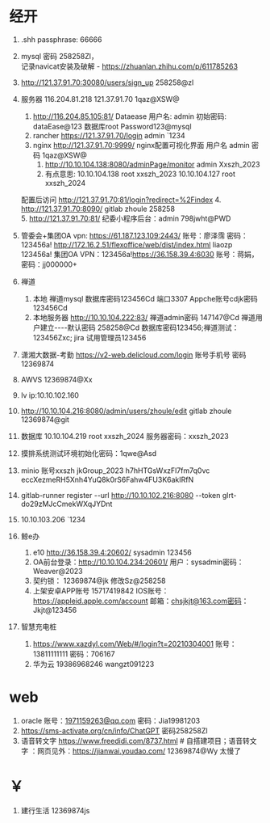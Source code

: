 # 经开

1. .shh passphrase:  66666
3. mysql 密码 258258Zl，  
	记录navicat安装及破解 -  https://zhuanlan.zhihu.com/p/611785263
4. http://121.37.91.70:30080/users/sign_up  258258@zl
6. 服务器 116.204.81.218      121.37.91.70       1qaz@XSW@
	1. http://116.204.85.105:81/  Dataease    用户名: admin  初始密码: dataEase@123  数据库root Password123@mysql 
	2. rancher https://121.37.91.70/login  admin   `1234
	3. nginx http://121.37.91.70:9999/  nginx配置可视化界面  用户名 admin 密码  1qaz@XSW@
		1. http://10.10.104.138:8080/adminPage/monitor admin   Xxszh_2023
		2. 有点意思:
	10.10.104.138 root xxszh_2023
	10.10.104.127  root   xxszh_2024

	配置后访问 http://121.37.91.70:81/login?redirect=%2Findex
	4.  http://121.37.91.70:8090/ gitlab zhoule 258258     
	5. http://121.37.91.70:81/  纪委小程序后台：admin   798jwht@PWD
1.  管委会+集团OA
	vpn: https://61.187.123.109:2443/  账号：廖泽霈  密码：123456a!
	 http://172.16.2.51/flexoffice/web/dist/index.html  liaozp 123456a!
	 集团OA VPN：123456a!https://36.158.39.4:6030   账号：蒋娟，密码：jj000000+
10. 禅道
	1. 本地 禅道mysql 数据库密码123456Cd 端口3307   Appche账号cdjk密码 123456Cd
	2. 本地服务器 http://10.10.104.222:83/ 禅道admin密码 147147@Cd  禅道用户建立----默认密码 258258@Cd    数据库密码123456;禅道测试：123456Zxc; jira 试用管理员123456
11. 潇湘大数据-考勤 https://v2-web.delicloud.com/login  账号手机号 密码12369874
12. AWVS  12369874@Xx
13. lv ip:10.10.102.160
14. http://10.10.104.216:8080/admin/users/zhoule/edit  gitlab  zhoule 12369874@git
15. 数据库 10.10.104.219 root  xxszh_2024  服务器密码：xxszh_2023
16. 摸排系统测试环境初始化密码：1qwe@Asd
17. minio  账号xxszh   jkGroup_2023  h7hHTGsWxzFl7fm7q0vc eccXezmeRH5Xnh4YuQ8k0rS6Fahw4FU3K6akIRfN
18. gitlab-runner register  --url http://10.10.102.216:8080  --token glrt-do29zMJcCmekWXqJYDnt
19. 10.10.103.206    `1234
20. 鲸e办
	1. e10 http://36.158.39.4:20602/   sysadmin  123456
	2. OA前台登录：http://10.10.104.234:20601/  用户：sysadmin密码：Weaver@2023
	3. 契约锁： 12369874@jk       修改Sz@258258
	4. 上架安卓APP账号 15717419842    IOS账号：https://appleid.apple.com/account  邮箱：chsjkjt@163.com密码：Jkjt@123456
21. 智慧充电桩
	1. https://www.xazdyl.com/Web/#/login?t=20210304001 账号：13811111111 密码：706167
	2. 华为云 19386968246 wangzt091223

# web
1. oracle  账号：1971159263@qq.com 密码：Jia19981203
2. https://sms-activate.org/cn/info/ChatGPT  密码258258Zl
3. 语音转文字
	https://www.freedidi.com/8737.html   #  自搭建项目；语音转文字 ：网页见外：https://jianwai.youdao.com/  12369874@Wy 太慢了

# ￥
1. 建行生活 12369874js 
